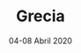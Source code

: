 ---
title: Grecia
subtitle: "04-08 Abril 2020"
type: murri
url: "/3/magic/kings/come"
aliases: ["/sobre-mi/"] 
intro: "¡Te vas a Grecia India!<br><br> Parece que no hay barrera que tu ingenio no pueda superar, aunque en esta ocasión no habrías podido hacerlo tu sola, ¿verdad? Así que, ¿qué mejor acompañante para esta aventura que quien te ha proporcionado la pieza que te faltaba? Lo cierto es que ella tiene esa habilidad especial para hacer que las piezas encajen.<br><br>Vuestros vuelos están reservados, pero hemos pensado que preferiríais programar vuestro viaje juntas. Esperamos que os lo paséis muy bien y que sea una experiencia inolvidable.<br><br>Con cariño,<br><br>Melchor y Gaspar<br><br>P.D. Laura, me encanta oirte gritar todos los años 'Gaspar caramelos'. Ojalá todos los niños gritaran así."
---
